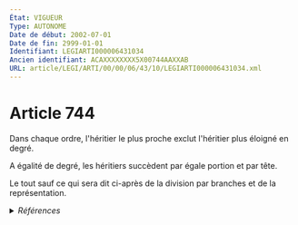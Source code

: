 ```yaml
---
État: VIGUEUR
Type: AUTONOME
Date de début: 2002-07-01
Date de fin: 2999-01-01
Identifiant: LEGIARTI000006431034
Ancien identifiant: ACAXXXXXXXX5X00744AAXXAB
URL: article/LEGI/ARTI/00/00/06/43/10/LEGIARTI000006431034.xml
---
```


<h1>Article 744</h1>

Dans chaque ordre, l'héritier le plus proche exclut l'héritier plus éloigné en
degré.<br />

A égalité de degré, les héritiers succèdent par égale portion et par tête.<br />

Le tout sauf ce qui sera dit ci-après de la division par branches et de la
représentation.


<details>
  <summary><em>Références</em></summary>

  <h2>Articles faisant référence à l'article</h2>
  
  <ul>
    <li>
      <a href="https://legal.tricoteuses.fr//redirection/LEGIARTI000006284665?vers=git&vers=legifrance">LOI no 2001-1135 du 3 décembre 2001 relative aux droits du conjoint survivant et des enfants adultérins et modernisant diverses dispositions de droit successoral - article 1 ENTIEREMENT_MODIF</a> MODIFICATION cible
    </li>
  </ul>
  
  <h2>Références faites par l'article</h2>
  
  <ul>
    <li>
      CODIFICATION source Loi 1803-04-19
    </li>
    <li>
      2001-12-03 MODIFICATION source <a href="https://legal.tricoteuses.fr//redirection/LEGIARTI000006284665?vers=git&vers=legifrance">LOI no 2001-1135 du 3 décembre 2001 relative aux droits du conjoint survivant et des enfants adultérins et modernisant diverses dispositions de droit successoral - article 1 ENTIEREMENT_MODIF</a>
    </li>
  </ul>
</details>
